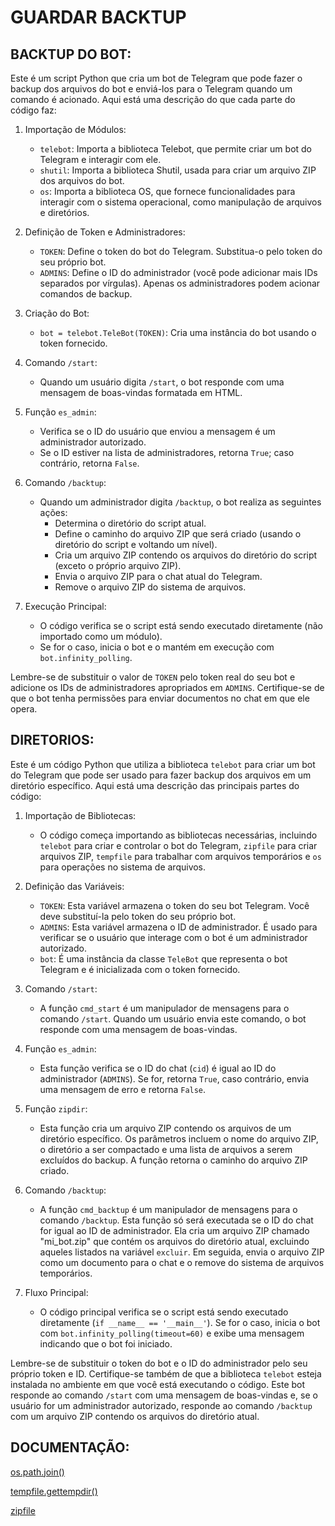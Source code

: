 # GUARDAR BACKTUP
## BACKTUP DO BOT:
Este é um script Python que cria um bot de Telegram que pode fazer o backup dos arquivos do bot e enviá-los para o Telegram quando um comando é acionado. Aqui está uma descrição do que cada parte do código faz:

1. Importação de Módulos:
   - `telebot`: Importa a biblioteca Telebot, que permite criar um bot do Telegram e interagir com ele.
   - `shutil`: Importa a biblioteca Shutil, usada para criar um arquivo ZIP dos arquivos do bot.
   - `os`: Importa a biblioteca OS, que fornece funcionalidades para interagir com o sistema operacional, como manipulação de arquivos e diretórios.

2. Definição de Token e Administradores:
   - `TOKEN`: Define o token do bot do Telegram. Substitua-o pelo token do seu próprio bot.
   - `ADMINS`: Define o ID do administrador (você pode adicionar mais IDs separados por vírgulas). Apenas os administradores podem acionar comandos de backup.

3. Criação do Bot:
   - `bot = telebot.TeleBot(TOKEN)`: Cria uma instância do bot usando o token fornecido.

4. Comando `/start`:
   - Quando um usuário digita `/start`, o bot responde com uma mensagem de boas-vindas formatada em HTML.

5. Função `es_admin`:
   - Verifica se o ID do usuário que enviou a mensagem é um administrador autorizado.
   - Se o ID estiver na lista de administradores, retorna `True`; caso contrário, retorna `False`.

6. Comando `/backtup`:
   - Quando um administrador digita `/backtup`, o bot realiza as seguintes ações:
     - Determina o diretório do script atual.
     - Define o caminho do arquivo ZIP que será criado (usando o diretório do script e voltando um nível).
     - Cria um arquivo ZIP contendo os arquivos do diretório do script (exceto o próprio arquivo ZIP).
     - Envia o arquivo ZIP para o chat atual do Telegram.
     - Remove o arquivo ZIP do sistema de arquivos.

7. Execução Principal:
   - O código verifica se o script está sendo executado diretamente (não importado como um módulo).
   - Se for o caso, inicia o bot e o mantém em execução com `bot.infinity_polling`.

Lembre-se de substituir o valor de `TOKEN` pelo token real do seu bot e adicione os IDs de administradores apropriados em `ADMINS`. Certifique-se de que o bot tenha permissões para enviar documentos no chat em que ele opera.

## DIRETORIOS:
Este é um código Python que utiliza a biblioteca `telebot` para criar um bot do Telegram que pode ser usado para fazer backup dos arquivos em um diretório específico. Aqui está uma descrição das principais partes do código:

1. Importação de Bibliotecas:
   - O código começa importando as bibliotecas necessárias, incluindo `telebot` para criar e controlar o bot do Telegram, `zipfile` para criar arquivos ZIP, `tempfile` para trabalhar com arquivos temporários e `os` para operações no sistema de arquivos.

2. Definição das Variáveis:
   - `TOKEN`: Esta variável armazena o token do seu bot Telegram. Você deve substituí-la pelo token do seu próprio bot.
   - `ADMINS`: Esta variável armazena o ID de administrador. É usado para verificar se o usuário que interage com o bot é um administrador autorizado.
   - `bot`: É uma instância da classe `TeleBot` que representa o bot Telegram e é inicializada com o token fornecido.

3. Comando `/start`:
   - A função `cmd_start` é um manipulador de mensagens para o comando `/start`. Quando um usuário envia este comando, o bot responde com uma mensagem de boas-vindas.

4. Função `es_admin`:
   - Esta função verifica se o ID do chat (`cid`) é igual ao ID do administrador (`ADMINS`). Se for, retorna `True`, caso contrário, envia uma mensagem de erro e retorna `False`.

5. Função `zipdir`:
   - Esta função cria um arquivo ZIP contendo os arquivos de um diretório específico. Os parâmetros incluem o nome do arquivo ZIP, o diretório a ser compactado e uma lista de arquivos a serem excluídos do backup. A função retorna o caminho do arquivo ZIP criado.

6. Comando `/backtup`:
   - A função `cmd_backtup` é um manipulador de mensagens para o comando `/backtup`. Esta função só será executada se o ID do chat for igual ao ID de administrador. Ela cria um arquivo ZIP chamado "mi_bot.zip" que contém os arquivos do diretório atual, excluindo aqueles listados na variável `excluir`. Em seguida, envia o arquivo ZIP como um documento para o chat e o remove do sistema de arquivos temporários.

7. Fluxo Principal:
   - O código principal verifica se o script está sendo executado diretamente (`if __name__ == '__main__'`). Se for o caso, inicia o bot com `bot.infinity_polling(timeout=60)` e exibe uma mensagem indicando que o bot foi iniciado.

Lembre-se de substituir o token do bot e o ID do administrador pelo seu próprio token e ID. Certifique-se também de que a biblioteca `telebot` esteja instalada no ambiente em que você está executando o código. Este bot responde ao comando `/start` com uma mensagem de boas-vindas e, se o usuário for um administrador autorizado, responde ao comando `/backtup` com um arquivo ZIP contendo os arquivos do diretório atual.

## DOCUMENTAÇÃO:
[os.path.join()](https://docs.python.org/es/3/library/os.path.html#os.path.join)

[tempfile.gettempdir()](https://docs.python.org/es/3/library/tempfile.html#tempfile.gettempdir)

[zipfile](https://docs.python.org/es/3/library/zipfile.html)
